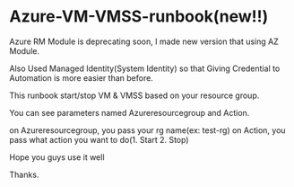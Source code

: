 # Azure-VM-VMSS-runbook(new!!)
Azure RM Module is deprecating soon, I made new version that using AZ Module.

Also Used Managed Identity(System Identity) so that Giving Credential to Automation is more easier than before.

This runbook start/stop VM & VMSS based on your resource group.

You can see parameters named Azureresourcegroup and Action.

on Azureresourcegroup, you pass your rg name(ex: test-rg)
on Action, you pass what action you want to do(1. Start 2. Stop)

Hope you guys use it well

Thanks.
